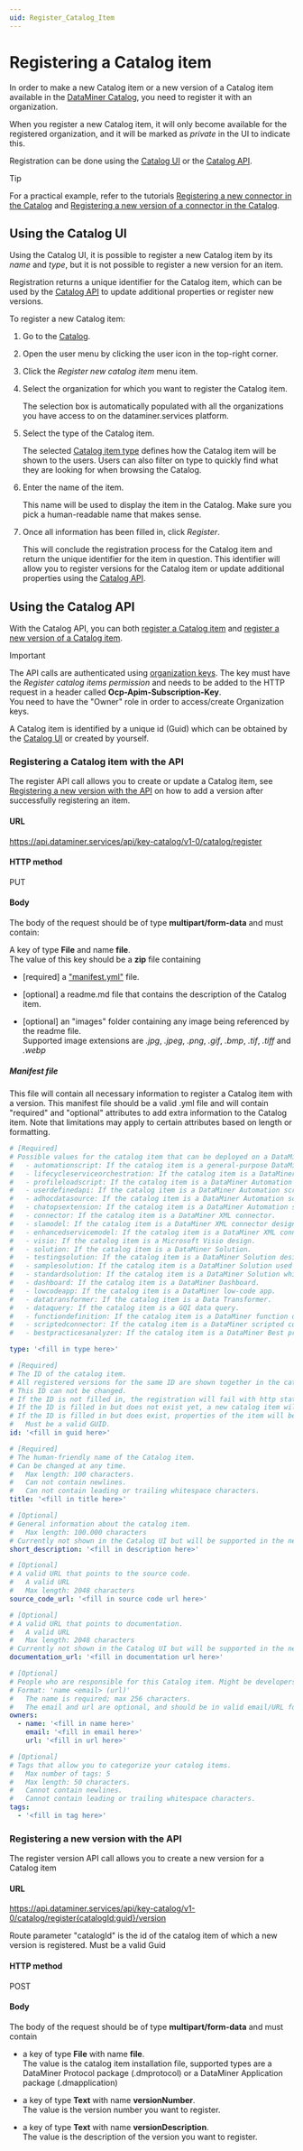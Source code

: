 ```yaml
---
uid: Register_Catalog_Item
---
```


# Registering a Catalog item

In order to make a new Catalog item or a new version of a Catalog item available in the [DataMiner Catalog](https://catalog.dataminer.services/), you need to register it with an organization.

When you register a new Catalog item, it will only become available for the registered organization, and it will be marked as *private* in the UI to indicate this.

Registration can be done using the [Catalog UI](#using-the-catalog-ui) or the [Catalog API](#using-the-catalog-api).

> [!TIP]
> For a practical example, refer to the tutorials [Registering a new connector in the Catalog](xref:Tutorial_Register_Catalog_Item) and [Registering a new version of a connector in the Catalog](xref:Tutorial_Register_Catalog_Version).

## Using the Catalog UI

Using the Catalog UI, it is possible to register a new Catalog item by its *name* and *type*, but it is not possible to register a new version for an item.

Registration returns a unique identifier for the Catalog item, which can be used by the [Catalog API](#using-the-catalog-api) to update additional properties or register new versions.

To register a new Catalog item:

1. Go to the [Catalog](https://catalog.dataminer.services).

1. Open the user menu by clicking the user icon in the top-right corner.

1. Click the *Register new catalog item* menu item.

1. Select the organization for which you want to register the Catalog item.

   The selection box is automatically populated with all the organizations you have access to on the dataminer.services platform.

1. Select the type of the Catalog item.

   The selected [Catalog item type](xref:About_the_Catalog_module#supported-catalog-item-types) defines how the Catalog item will be shown to the users. Users can also filter on type to quickly find what they are looking for when browsing the Catalog.

1. Enter the name of the item.

   This name will be used to display the item in the Catalog. Make sure you pick a human-readable name that makes sense.

1. Once all information has been filled in, click *Register*.

   This will conclude the registration process for the Catalog item and return the unique identifier for the item in question. This identifier will allow you to register versions for the Catalog item or update additional properties using the [Catalog API](#using-the-catalog-api).

## Using the Catalog API

With the Catalog API, you can both [register a Catalog item](#registering-a-catalog-item-with-the-api) and [register a new version of a Catalog item](#registering-a-new-version-with-the-api).

>[!important]  
The API calls are authenticated using [organization keys](xref:Managing_DCP_keys#organization-keys). The key must have the *Register catalog items permission* and needs to be added to the HTTP request in a header called **Ocp-Apim-Subscription-Key**.  
You need to have the "Owner" role in order to access/create Organization keys.

A Catalog item is identified by a unique id (Guid) which can be obtained by the [Catalog UI](#using-the-catalog-ui) or created by yourself.

### Registering a Catalog item with the API

The register API call allows you to create or update a Catalog item, see [Registering a new version with the API](#registering-a-new-version-with-the-api) on how to add a version after successfully registering an item.

#### URL

<https://api.dataminer.services/api/key-catalog/v1-0/catalog/register>

#### HTTP method

PUT

#### Body

The body of the request should be of type **multipart/form-data** and must contain:  

A key of type **File** and name **file**.  
The value of this key should be a **zip** file containing 

- [required] a ["manifest.yml"](xref:Register_Catalog_Item#manifest-file) file.

- [optional] a readme.md file that contains the description of the Catalog item.
- [optional] an "images" folder containing any image being referenced by the readme file.  
Supported image extensions are *.jpg*, *.jpeg*, *.png*, *.gif*, *.bmp*, *.tif*, *.tiff* and *.webp*

##### Manifest file

This file will contain all necessary information to register a Catalog item with a version. This manifest file should be a valid .yml file and will contain "required" and "optional" attributes to add extra information to the Catalog item. Note that limitations may apply to certain attributes based on length or formatting.

```yml
# [Required]
# Possible values for the catalog item that can be deployed on a DataMiner System:
#   - automationscript: If the catalog item is a general-purpose DataMiner Automation script.
#   - lifecycleserviceorchestration: If the catalog item is a DataMiner Automation script designed to manage the life cycle of a service.
#   - profileloadscript: If the catalog item is a DataMiner Automation script designed to load a standard DataMiner profile.
#   - userdefinedapi: If the catalog item is a DataMiner Automation script designed as a user-defined API.
#   - adhocdatasource: If the catalog item is a DataMiner Automation script designed for a ad hoc data source integration.
#   - chatopsextension: If the catalog item is a DataMiner Automation script designed as ChatOps Extension.
#   - connector: If the catalog item is a DataMiner XML connector.
#   - slamodel: If the catalog item is a DataMiner XML connector designed as DataMiner Service Level Agreement model.
#   - enhancedservicemodel: If the catalog item is a DataMiner XML connector designed as DataMiner enhanced service model.
#   - visio: If the catalog item is a Microsoft Visio design.
#   - solution: If the catalog item is a DataMiner Solution.
#   - testingsolution: If the catalog item is a DataMiner Solution designed for automated testing and validation.
#   - samplesolution: If the catalog item is a DataMiner Solution used for training and education.
#   - standardsolution: If the catalog item is a DataMiner Solution which is a out-of-the-box solution for specific use case or application.
#   - dashboard: If the catalog item is a DataMiner Dashboard.
#   - lowcodeapp: If the catalog item is a DataMiner low-code app.
#   - datatransformer: If the catalog item is a Data Transformer.
#   - dataquery: If the catalog item is a GQI data query.
#   - functiondefinition: If the catalog item is a DataMiner function definition.
#   - scriptedconnector: If the catalog item is a DataMiner scripted connector.
#   - bestpracticesanalyzer: If the catalog item is a DataMiner Best practices Analysis file.

type: '<fill in type here>'

# [Required] 
# The ID of the catalog item.
# All registered versions for the same ID are shown together in the catalog.
# This ID can not be changed. 
# If the ID is not filled in, the registration will fail with http status code 500. 
# If the ID is filled in but does not exist yet, a new catalog item will be registered with this id.
# If the ID is filled in but does exist, properties of the item will be overwritten
#   Must be a valid GUID.
id: '<fill in guid here>'

# [Required] 
# The human-friendly name of the Catalog item. 
# Can be changed at any time.
#   Max length: 100 characters.
#   Can not contain newlines.
#   Can not contain leading or trailing whitespace characters.
title: '<fill in title here>'

# [Optional]
# General information about the catalog item.
#   Max length: 100.000 characters
# Currently not shown in the Catalog UI but will be supported in the near future.
short_description: '<fill in description here>'

# [Optional]
# A valid URL that points to the source code.
#   A valid URL
#   Max length: 2048 characters
source_code_url: '<fill in source code url here>'

# [Optional]
# A valid URL that points to documentation.
#   A valid URL
#   Max length: 2048 characters
# Currently not shown in the Catalog UI but will be supported in the near future.
documentation_url: '<fill in documentation url here>'

# [Optional]
# People who are responsible for this Catalog item. Might be developers, but this is not required.
# Format: 'name <email> (url)'
#   The name is required; max 256 characters.
#   The email and url are optional, and should be in valid email/URL formats.
owners:
  - name: '<fill in name here>'
    email: '<fill in email here>'
    url: '<fill in url here>'

# [Optional]
# Tags that allow you to categorize your catalog items.
#   Max number of tags: 5
#   Max length: 50 characters.
#   Cannot contain newlines.
#   Cannot contain leading or trailing whitespace characters.
tags:
  - '<fill in tag here>'
```

### Registering a new version with the API

The register version API call allows you to create a new version for a Catalog item

#### URL
<https://api.dataminer.services/api/key-catalog/v1-0/catalog/register{catalogId:guid}/version>

Route parameter "catalogId" is the id of the catalog item of which a new version is registered. Must be a valid Guid

#### HTTP method

POST

#### Body


The body of the request should be of type **multipart/form-data** and must contain  

- a key of type **File** with name **file**.  
The value is the catalog item installation file, supported types are a DataMiner Protocol package (.dmprotocol) or a DataMiner Application package (.dmapplication)

- a key of type **Text** with name **versionNumber**.  
The value is the version number you want to register.
- a key of type **Text** with name **versionDescription**.  
The value is the description of the version you want to register.
